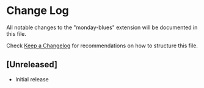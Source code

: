 # Change Log

All notable changes to the "monday-blues" extension will be documented in this file.

Check [Keep a Changelog](http://keepachangelog.com/) for recommendations on how to structure this file.

## [Unreleased]

- Initial release
